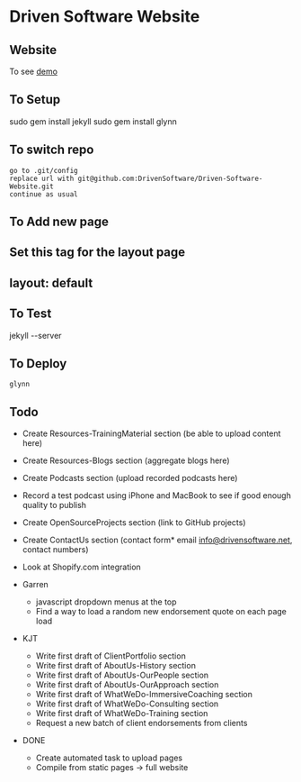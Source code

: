 Driven Software Website
=======================

Website
--------

To see [demo](http://drivensoftware.net/beta/)

To Setup
--------

  sudo gem install jekyll
  sudo gem install glynn

To switch repo
--------------
    go to .git/config
    replace url with git@github.com:DrivenSoftware/Driven-Software-Website.git
    continue as usual

To Add new page
---------------

Set this tag for the layout page
  ---
  layout: default
  ---


To Test
-------

  jekyll --server

To Deploy
---------

    glynn

Todo
----
* Create Resources-TrainingMaterial section (be able to upload content here)
* Create Resources-Blogs section (aggregate blogs here)
* Create Podcasts section (upload recorded podcasts here)
* Record a test podcast using iPhone and MacBook to see if good enough quality to publish
* Create OpenSourceProjects section (link to GitHub projects)
* Create ContactUs section (contact form* email info@drivensoftware.net, contact numbers)
* Look at Shopify.com integration


* Garren
  * javascript dropdown menus at the top
  * Find a way to load a random new endorsement quote on each page load
 
* KJT
  * Write first draft of ClientPortfolio section
  * Write first draft of AboutUs-History section
  * Write first draft of AboutUs-OurPeople section
  * Write first draft of AboutUs-OurApproach section
  * Write first draft of WhatWeDo-ImmersiveCoaching section
  * Write first draft of WhatWeDo-Consulting section
  * Write first draft of WhatWeDo-Training section
  * Request a new batch of client endorsements from clients



* DONE
  * Create automated task to upload pages
  * Compile from static pages -> full website

